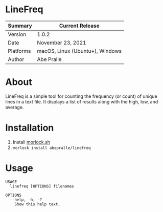 # LineFreq

Summary   | Current Release
----------|-----------------------
Version   | 1.0.2
Date      | November 23, 2021
Platforms | macOS, Linux (Ubuntu+), Windows
Author    | Abe Pralle

# About
LineFreq is a simple tool for counting the frequency (or count) of unique lines in a text file.
It displays a list of results along with the high, low, and average.

# Installation

1. Install [morlock.sh](https://morlock.sh)
2. `morlock install abepralle/linefreq`

# Usage

    USAGE
      linefreq [OPTIONS] filenames

    OPTIONS
      --help, -h, -?
        Show this help text.
